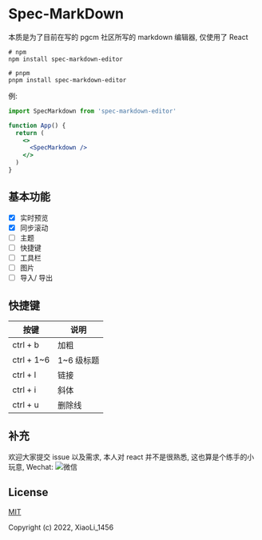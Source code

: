 # Spec-MarkDown

本质是为了目前在写的 pgcm 社区所写的 markdown 编辑器, 仅使用了 React

```shell
# npm
npm install spec-markdown-editor

# pnpm
pnpm install spec-markdown-editor
```

例:

```jsx
import SpecMarkdown from 'spec-markdown-editor'

function App() {
  return (
    <>
      <SpecMarkdown />
    </>
  )
}
```

## 基本功能

- [x] 实时预览
- [x] 同步滚动
- [ ] 主题
- [ ] 快捷键
- [ ] 工具栏
- [ ] 图片
- [ ] 导入/ 导出

## 快捷键

| 按键       | 说明       |
| ---------- | ---------- |
| ctrl + b   | 加粗       |
| ctrl + 1~6 | 1~6 级标题 |
| ctrl + l   | 链接       |
| ctrl + i   | 斜体       |
| ctrl + u   | 删除线     |

## 补充

欢迎大家提交 issue 以及需求, 本人对 react 并不是很熟悉, 这也算是个练手的小玩意, Wechat:
![微信](https://xiaoli-wyy.oss-cn-hongkong.aliyuncs.com/wechat.jpg?x-oss-process=image/resize,h_500)

## License

[MIT](https://opensource.org/licenses/MIT)

Copyright (c) 2022, XiaoLi_1456
